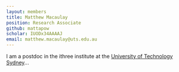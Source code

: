 ```yaml
---
layout: members
title: Matthew Macaulay
position: Research Associate
github: mattapow
scholar: IUODx34AAAAJ
email: matthew.macaulay@uts.edu.au
---
```


I am a postdoc in the ithree institute at the [University of Technology Sydney](https://www.uts.edu.au)...